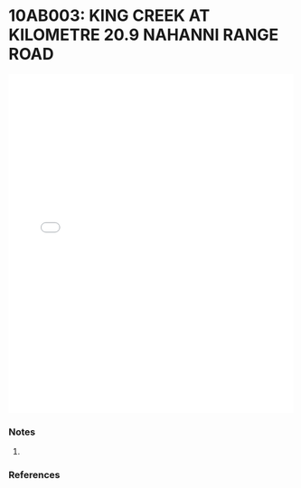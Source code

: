 # 10AB003: KING CREEK AT KILOMETRE 20.9 NAHANNI RANGE ROAD

<iframe src="/_static/stations/10AB003_fdc.html" width="100%" height="600" frameborder="0"></iframe>

### Notes
1. 

### References

